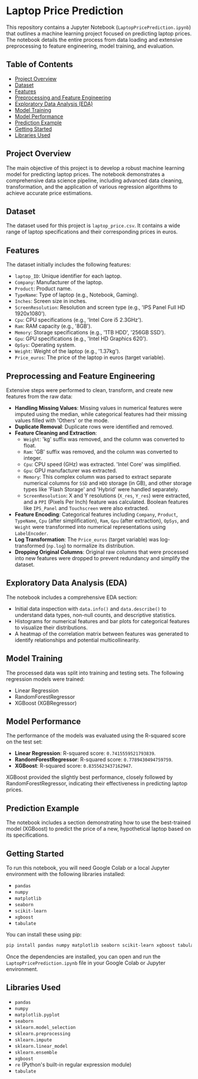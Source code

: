 # Laptop Price Prediction

This repository contains a Jupyter Notebook (`LaptopPricePrediction.ipynb`) that outlines a machine learning project focused on predicting laptop prices. The notebook details the entire process from data loading and extensive preprocessing to feature engineering, model training, and evaluation.

## Table of Contents

  - [Project Overview](https://github.com/nouninasion/LaptopPricePrediction/blob/main/README.md#project-overview)
  - [Dataset](https://github.com/nouninasion/LaptopPricePrediction/blob/main/README.md#dataset)
  - [Features](https://github.com/nouninasion/LaptopPricePrediction/blob/main/README.md#features)
  - [Preprocessing and Feature Engineering](https://github.com/nouninasion/LaptopPricePrediction/blob/main/README.md#preprocessing-and-feature-engineering)
  - [Exploratory Data Analysis (EDA)](https://github.com/nouninasion/LaptopPricePrediction/blob/main/README.md#exploratory-data-analysis-eda)
  - [Model Training](https://github.com/nouninasion/LaptopPricePrediction/blob/main/README.md#model-training)
  - [Model Performance](https://github.com/nouninasion/LaptopPricePrediction/blob/main/README.md#model-performance)
  - [Prediction Example](https://github.com/nouninasion/LaptopPricePrediction/blob/main/README.md#prediction-example)
  - [Getting Started](https://github.com/nouninasion/LaptopPricePrediction/blob/main/README.md#getting-started)
  - [Libraries Used](https://github.com/nouninasion/LaptopPricePrediction/blob/main/README.md#libraries-used)

## Project Overview

The main objective of this project is to develop a robust machine learning model for predicting laptop prices. The notebook demonstrates a comprehensive data science pipeline, including advanced data cleaning, transformation, and the application of various regression algorithms to achieve accurate price estimations.

## Dataset

The dataset used for this project is `laptop_price.csv`. It contains a wide range of laptop specifications and their corresponding prices in euros.

## Features

The dataset initially includes the following features:

  - `laptop_ID`: Unique identifier for each laptop.
  - `Company`: Manufacturer of the laptop.
  - `Product`: Product name.
  - `TypeName`: Type of laptop (e.g., Notebook, Gaming).
  - `Inches`: Screen size in inches.
  - `ScreenResolution`: Resolution and screen type (e.g., 'IPS Panel Full HD 1920x1080').
  - `Cpu`: CPU specifications (e.g., 'Intel Core i5 2.3GHz').
  - `Ram`: RAM capacity (e.g., '8GB').
  - `Memory`: Storage specifications (e.g., '1TB HDD', '256GB SSD').
  - `Gpu`: GPU specifications (e.g., 'Intel HD Graphics 620').
  - `OpSys`: Operating system.
  - `Weight`: Weight of the laptop (e.g., '1.37kg').
  - `Price_euros`: The price of the laptop in euros (target variable).

## Preprocessing and Feature Engineering

Extensive steps were performed to clean, transform, and create new features from the raw data:

  - **Handling Missing Values**: Missing values in numerical features were imputed using the median, while categorical features had their missing values filled with 'Others' or the mode.
  - **Duplicate Removal**: Duplicate rows were identified and removed.
  - **Feature Cleaning and Extraction**:
      - `Weight`: 'kg' suffix was removed, and the column was converted to float.
      - `Ram`: 'GB' suffix was removed, and the column was converted to integer.
      - `Cpu`: CPU speed (GHz) was extracted. 'Intel Core' was simplified.
      - `Gpu`: GPU manufacturer was extracted.
      - `Memory`: This complex column was parsed to extract separate numerical columns for `SSD` and `HDD` storage (in GB), and other storage types like 'Flash Storage' and 'Hybrid' were handled separately.
      - `ScreenResolution`: X and Y resolutions (`X_res`, `Y_res`) were extracted, and a `PPI` (Pixels Per Inch) feature was calculated. Boolean features like `IPS_Panel` and `Touchscreen` were also extracted.
  - **Feature Encoding**: Categorical features including `Company`, `Product`, `TypeName`, `Cpu` (after simplification), `Ram`, `Gpu` (after extraction), `OpSys`, and `Weight` were transformed into numerical representations using `LabelEncoder`.
  - **Log Transformation**: The `Price_euros` (target variable) was log-transformed (`np.log`) to normalize its distribution.
  - **Dropping Original Columns**: Original raw columns that were processed into new features were dropped to prevent redundancy and simplify the dataset.

## Exploratory Data Analysis (EDA)

The notebook includes a comprehensive EDA section:

  - Initial data inspection with `data.info()` and `data.describe()` to understand data types, non-null counts, and descriptive statistics.
  - Histograms for numerical features and bar plots for categorical features to visualize their distributions.
  - A heatmap of the correlation matrix between features was generated to identify relationships and potential multicollinearity.

## Model Training

The processed data was split into training and testing sets. The following regression models were trained:

  - Linear Regression
  - RandomForestRegressor
  - XGBoost (XGBRegressor)

## Model Performance

The performance of the models was evaluated using the R-squared score on the test set:

  - **Linear Regression**: R-squared score: `0.7415559521793839`.
  - **RandomForestRegressor**: R-squared score: `0.7789430494759759`.
  - **XGBoost**: R-squared score: `0.8355623437162947`.

XGBoost provided the slightly best performance, closely followed by RandomForestRegressor, indicating their effectiveness in predicting laptop prices.

## Prediction Example

The notebook includes a section demonstrating how to use the best-trained model (XGBoost) to predict the price of a new, hypothetical laptop based on its specifications.

## Getting Started

To run this notebook, you will need Google Colab or a local Jupyter environment with the following libraries installed:

  - `pandas`
  - `numpy`
  - `matplotlib`
  - `seaborn`
  - `scikit-learn`
  - `xgboost`
  - `tabulate`

You can install these using pip:

```bash
pip install pandas numpy matplotlib seaborn scikit-learn xgboost tabulate
```

Once the dependencies are installed, you can open and run the `LaptopPricePrediction.ipynb` file in your Google Colab or Jupyter environment.

## Libraries Used

  - `pandas`
  - `numpy`
  - `matplotlib.pyplot`
  - `seaborn`
  - `sklearn.model_selection`
  - `sklearn.preprocessing`
  - `sklearn.impute`
  - `sklearn.linear_model`
  - `sklearn.ensemble`
  - `xgboost`
  - `re` (Python's built-in regular expression module)
  - `tabulate`
